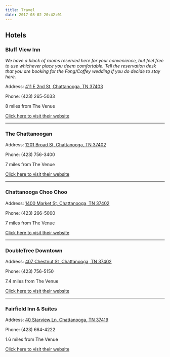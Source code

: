 ```yaml
---
title: Travel
date: 2017-08-02 20:42:01
---
```


## Hotels

### Bluff View Inn

_We have a block of rooms reserved here for your convenience, but feel free to use whichever place you deem comfortable. Tell the reservation desk that you are booking for the Fong/Coffey wedding if you do decide to stay here._

Address: [411 E 2nd St, Chattanooga, TN 37403](https://www.google.com/maps/place/411+E+2nd+St,+Chattanooga,+TN+37403)

Phone: (423) 265-5033

8 miles from The Venue

[Click here to visit their website](https://bluffviewartdistrictchattanooga.com/bluff-view-inn/)

---

### The Chattanoogan

Address: [1201 Broad St, Chattanooga, TN 37402](https://www.google.com/maps/place/1201+Broad+St,+Chattanooga,+TN+37402)

Phone: (423) 756-3400

7 miles from The Venue

[Click here to visit their website](http://www.chattanooganhotel.com/)

---

### Chattanooga Choo Choo

Address: [1400 Market St, Chattanooga, TN 37402](https://www.google.com/maps/place/1400+Market+St,+Chattanooga,+TN+37402)

Phone: (423) 266-5000

7 miles from The Venue

[Click here to visit their website](choochoo.com)

---

### DoubleTree Downtown

Address: [407 Chestnut St, Chattanooga, TN 37402](https://www.google.com/maps/place/407+Chestnut+St,+Chattanooga,+TN+37402)

Phone: (423) 756-5150

7.4 miles from The Venue

[Click here to visit their website](http://doubletree3.hilton.com/en/hotels/tennessee/doubletree-by-hilton-hotel-chattanooga-downtown-CHACHDT/index.html)

---

### Fairfield Inn & Suites

Address: [40 Starview Ln, Chattanooga, TN 37419](https://www.google.com/maps/place/40+Starview+Ln,+Chattanooga,+TN+37419)

Phone: (423) 664-4222

1.6 miles from The Venue

[Click here to visit their website](http://www.marriott.com/hotels/travel/chatf-fairfield-inn-and-suites-chattanooga-i-24-lookout-mountain/)
